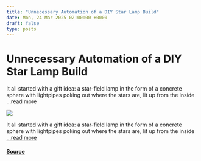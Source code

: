 ```yaml
---
title: "Unnecessary Automation of a DIY Star Lamp Build"
date: Mon, 24 Mar 2025 02:00:00 +0000
draft: false
type: posts
---
```

# Unnecessary Automation of a DIY Star Lamp Build





It all started with a gift idea: a star-field lamp in the form of a concrete sphere with lightpipes poking out where the stars are, lit up from the inside &#8230;read more

![](https://hackaday.com/wp-content/uploads/2025/03/this-lamp-has-a-1000-star-map-on-it-and-i-automated-it-rhu8oqqk5ki-webm-shot0001_featured.png?w=800)

It all started with a gift idea: a star-field lamp in the form of a concrete sphere with lightpipes poking out where the stars are, lit up from the inside […read more](https://hackaday.com/2025/03/23/unnecessary-automation-of-a-diy-star-lamp-build/)

#### [Source](https://hackaday.com/2025/03/23/unnecessary-automation-of-a-diy-star-lamp-build/)

